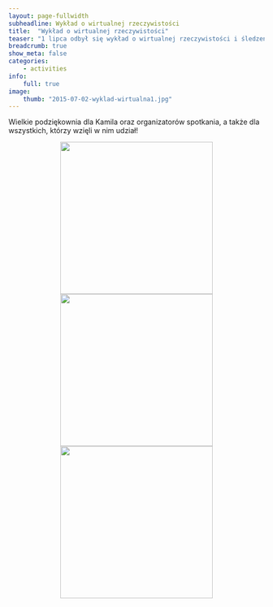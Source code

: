 ```yaml
---
layout: page-fullwidth
subheadline: Wykład o wirtualnej rzeczywistości
title:  "Wykład o wirtualnej rzeczywistości"
teaser: "1 lipca odbył się wykład o wirtualnej rzeczywistości i śledzeniu wzroku, poprowadzony przez Kamila Czerskiego."
breadcrumb: true
show_meta: false
categories:
    - activities
info:
    full: true
image: 
    thumb: "2015-07-02-wyklad-wirtualna1.jpg"
---
```

<p>Wielkie podziękownia dla Kamila oraz organizatorów spotkania, a także dla wszystkich, którzy wzięli w nim udział!</p>
<p><center><img class="text-center" style="height: 300px" src="{{ site.urlimg }}/activities/2015-07-02-wyklad-wirtualna1.jpg"/>
<img class="text-center" style="height: 300px" src="{{ site.urlimg }}/activities/2015-07-02-wyklad-wirtualna2.jpg"/>
<img class="text-center" style="height: 300px" src="{{ site.urlimg }}/activities/2015-07-02-wyklad-wirtualna3.jpg"/></center></p>
